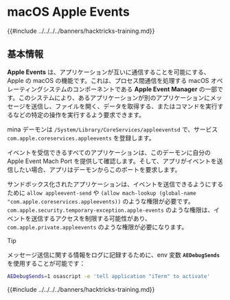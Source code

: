 # macOS Apple Events

{{#include ../../../../banners/hacktricks-training.md}}

## 基本情報

**Apple Events** は、アプリケーションが互いに通信することを可能にする、Apple の macOS の機能です。これは、プロセス間通信を処理する macOS オペレーティングシステムのコンポーネントである **Apple Event Manager** の一部です。このシステムにより、あるアプリケーションが別のアプリケーションにメッセージを送信し、ファイルを開く、データを取得する、またはコマンドを実行するなどの特定の操作を実行するよう要求できます。

mina デーモンは `/System/Library/CoreServices/appleeventsd` で、サービス `com.apple.coreservices.appleevents` を登録します。

イベントを受信できるすべてのアプリケーションは、このデーモンに自分の Apple Event Mach Port を提供して確認します。そして、アプリがイベントを送信したい場合、アプリはデーモンからこのポートを要求します。

サンドボックス化されたアプリケーションは、イベントを送信できるようにするために `allow appleevent-send` や `(allow mach-lookup (global-name "com.apple.coreservices.appleevents))` のような権限が必要です。`com.apple.security.temporary-exception.apple-events` のような権限は、イベントを送信するアクセスを制限する可能性があり、`com.apple.private.appleevents` のような権限が必要になります。

> [!TIP]
> メッセージ送信に関する情報をログに記録するために、env 変数 **`AEDebugSends`** を使用することが可能です：
>
> ```bash
> AEDebugSends=1 osascript -e 'tell application "iTerm" to activate'
> ```

{{#include ../../../../banners/hacktricks-training.md}}
